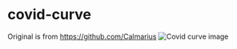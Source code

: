 # covid-curve
Original is from https://github.com/Calmarius
![Covid curve image](https://i.imgur.com/rduAr24.png)

